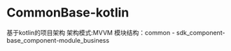 # CommonBase-kotlin
基于kotlin的项目架构
架构模式:MVVM
模块结构：common - sdk_component-base_component-module_business

